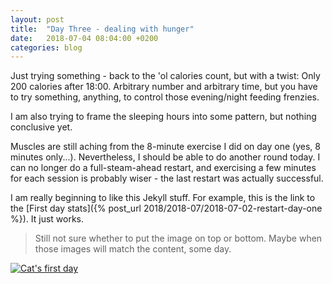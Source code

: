 ```yaml
---
layout: post
title:  "Day Three - dealing with hunger"
date:   2018-07-04 08:04:00 +0200
categories: blog
---
```


Just trying something - back to the 'ol calories count, but with a twist: Only 200 calories after 18:00. Arbitrary number and arbitrary time, but you have to try something, anything, to control those evening/night feeding frenzies.

I am also trying to frame the sleeping hours into some pattern, but nothing conclusive yet.

Muscles are still aching from the 8-minute exercise I did on day one (yes, 8 minutes only...). Nevertheless, I should be able to do another round today. I can no longer do a full-steam-ahead restart, and exercising a few minutes for each session is probably wiser - the last restart was actually successful.

I am really beginning to like this Jekyll stuff. For example, this is the link to the [First day stats]({% post_url 2018/2018-07/2018-07-02-restart-day-one %}). It just works.


> Still not sure whether to put the image on top or bottom. Maybe when those images will match the content, some day.

<a data-flickr-embed="true"  href="https://www.flickr.com/photos/137491954@N07/36493325334/in/album-72157687753762144/" title="Cat's first day"><img src="https://farm5.staticflickr.com/4422/36493325334_93e06f71ed_o.jpg" alt="Cat's first day"></a><script async src="//embedr.flickr.com/assets/client-code.js" charset="utf-8"></script>